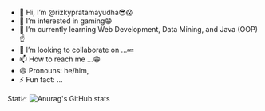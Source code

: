 - 👋 Hi, I’m @rizkypratamayudha😎😱
- 👀 I’m interested in gaming😁
- 🌱 I’m currently learning Web Development, Data Mining, and Java (OOP)☝️
- 💞️ I’m looking to collaborate on ...💤
- 📫 How to reach me ...😁
- 😄 Pronouns: he/him,
- ⚡ Fun fact: ...

Stat📈
![Anurag's GitHub stats](https://github-readme-stats.vercel.app/api?username=rizkypratamayudha&show_icons=true&theme=pink)
